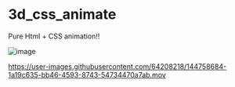 # 3d_css_animate
Pure Html + CSS animation!!

![image](https://user-images.githubusercontent.com/64208218/144758678-02320c9e-a628-4336-9dc3-ea4c360ff322.png)


https://user-images.githubusercontent.com/64208218/144758684-1a19c635-bb46-4593-8743-54734470a7ab.mov

